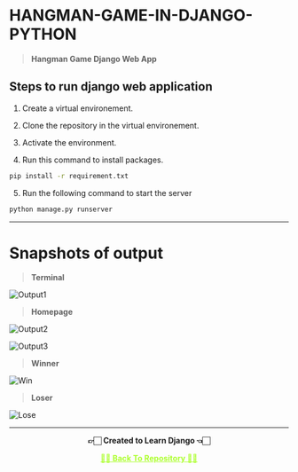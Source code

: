 # HANGMAN-GAME-IN-DJANGO-PYTHON

>**Hangman Game Django Web App**

## **Steps to run django web application**

1. Create a virtual environement. 

2. Clone the repository in the virtual environement.

3. Activate the environment.

4. Run this command to install packages.
``` bash
pip install -r requirement.txt
```

5. Run the following command to start the server
``` bash
python manage.py runserver
```

---

# Snapshots of output

>**Terminal**

![Output1](https://user-images.githubusercontent.com/54937357/188228249-a5ba3125-6729-4769-8c51-f42cb92ca58e.png)


>**Homepage**

![Output2](https://user-images.githubusercontent.com/54937357/188228250-9abbea47-c7a3-4e16-9f59-911729d7561f.png)

![Output3](https://user-images.githubusercontent.com/54937357/188228254-3c20531f-2726-4db5-9fb3-ad474d0d0f63.png)


>**Winner**

![Win](https://user-images.githubusercontent.com/54937357/188228255-4604ceca-fd63-493f-aff4-2b1cf5e738c9.png)


>**Loser**

![Lose](https://user-images.githubusercontent.com/54937357/188228245-16ecd9f4-c1f9-4e94-aa3d-5b6dd5733cc3.png)


---

<p align="center"> <b> 👉🏻 Created to Learn Django 👈🏻 <b> </p>
 
<p align="center"><a href='https://github.com/Amey-Thakur/HANGMAN-GAME-IN-DJANGO-PYTHON', style='color: greenyellow;'> ✌🏻 Back To Repository ✌🏻</p>

